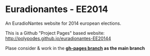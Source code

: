 # Euradionantes - EE2014

An EuradioNantes website for 2014 european elections.

This is a Github "Project Pages" based website: http://polypodes.github.io/euradionantes-EE20144

Plase consider & work in the __[gh-pages branch](https://github.com/polypodes/euradionantes-EE2014/tree/gh-pages) as the main branch__
